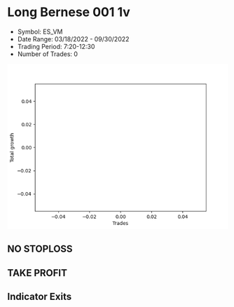 # Long Bernese 001 1v 
- Symbol: ES_VM
- Date Range: 03/18/2022 - 09/30/2022
- Trading Period: 7:20-12:30
- Number of Trades: 0

![Plot](LongBernese0011vES_VM.png)
## NO STOPLOSS










## TAKE PROFIT






## Indicator Exits
